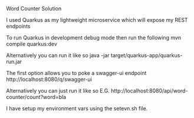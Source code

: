 Word Counter Solution

I used Quarkus as my lightweight microservice which will expose my REST endpoints

To run Quarkus in development debug mode then run the following
mvn compile quarkus:dev

Alternatively you can run it like so
java -jar target/quarkus-app/quarkus-run.jar

The first option allows you to poke a swagger-ui endpoint
http://localhost:8080/q/swagger-ui

Alternatively you can just run it like so
E.G.
http://localhost:8080/api/word-counter/count?word=bla

I have setup my environment vars using the setevn.sh file.